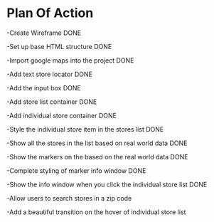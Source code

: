 # Plan Of Action

-Create Wireframe DONE

-Set up base HTML structure DONE

-Import google maps into the project DONE

-Add text store locator DONE

-Add the input box DONE

-Add store list container DONE

-Add individual store container  DONE

-Style the individual store item in the stores list DONE

-Show all the stores in the list based on real world data DONE

-Show the markers on the based on the real world data DONE

-Complete styling of marker info window DONE

-Show the info window when you click the individual store list DONE

-Allow users to search stores in a zip code 

-Add a beautiful transition on the hover of individual store list 



